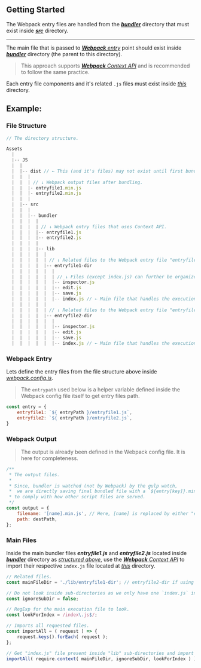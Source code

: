 ## Getting Started

The Webpack entry files are handled from the [***bundler***][b] directory that must exist inside [***src***][s] directory.

---

The main file that is passed to [***Webpack*** *entry*][e] point should exist inside [***bundler***][b] directory (the parent to this directory).

> This approach supports [***Webpack*** *Context API*][api] and is recommended to follow the same practice.

Each entry file components and it's related `.js` files must exist inside [*this*][lib] directory.

## Example:

### File Structure

```js
// The directory structure.

Assets
  |
  |-- JS
  |  |
  |  |-- dist // ← This (and it's files) may not exist until first bundle task is run.
  |  |  |
  |  |  | // ↓ Webpack output files after bundling.
  |  |  |- entryfile1.min.js
  |  |  |- entryfile2.min.js
  |  |  |
  |  |-- src
  |  |  |
  |  |  |-- bundler
  |  |  |  |
  |  |  |  | // ↓ Webpack entry files that uses Context API.
  |  |  |  |-- entryfile1.js
  |  |  |  |-- entryfile2.js
  |  |  |  |
  |  |  |  |-- lib
  |  |  |  |  |
  |  |  |  |  | // ↓ Related files to the Webpack entry file "entryfile1.js".
  |  |  |  |  |-- entryfile1-dir
  |  |  |  |  |  |
  |  |  |  |  |  | // ↓ Files (except index.js) can further be organized inside sub-directories.
  |  |  |  |  |  |-- inspector.js
  |  |  |  |  |  |-- edit.js
  |  |  |  |  |  |-- save.js
  |  |  |  |  |  |-- index.js // ← Main file that handles the execution.
  |  |  |  |  |
  |  |  |  |  | // ↓ Related files to the Webpack entry file "entryfile2.js".
  |  |  |  |  |-- entryfile2-dir
  |  |  |  |  |  |
  |  |  |  |  |  |-- inspector.js
  |  |  |  |  |  |-- edit.js
  |  |  |  |  |  |-- save.js
  |  |  |  |  |  |-- index.js // ← Main file that handles the execution.
```
### Webpack Entry

Lets define the entry files from the file structure above inside [*webpack.config.js*][w].

> The `entrypath` used below is a helper variable defined inside the Webpack config file itself to get entry files path.

```js
const entry = {
	entryfile1: `${ entryPath }/entryfile1.js`,
	entryfile2: `${ entryPath }/entryfile2.js`,
}
```

### Webpack Output

> The output is already been defined in the Webpack config file. It is here for completeness.

```js
/**
 * The output files.
 *
 * Since, bundler is watched (not by Webpack) by the gulp watch,
 *  we are directly saving final bundled file with a `${entry[key]}.min.js`
 * to comply with how other script files are served.
 */
const output = {
	filename: '[name].min.js', // Here, [name] is replaced by either "entryfile1" or "entryfile2" from entry key.
	path: destPath,
};
```

### Main Files

Inside the main bundler files ***entryfile1.js*** and ***entryfile2.js*** located inside [***bundler***][b] directory as [*structured above*](#file-structure), use the [***Webpack*** *Context API*][api] to import their respective `index.js` file located at [*this*][lib] directory.

```js
// Related files.
const mainFileDir = './lib/entryfile1-dir'; // entryfile2-dir if using inside "entryfile2.js".

// Do not look inside sub-directories as we only have one `index.js` in `mainFileDir` root.
const ignoreSubDir = false;

// RegExp for the main execution file to look.
const lookForIndex = /index\.js$/;

// Imports all requested files.
const importAll = ( request ) => {
	request.keys().forEach( request );
};

// Get "index.js" file present inside "lib" sub-directories and import them.
importAll( require.context( mainFileDir, ignoreSubDir, lookForIndex ) );
```

<!-- MARKDOWN LINKS -->
<!-- https://www.markdownguide.org/basic-syntax/#reference-style-links -->
[e]: https://webpack.js.org/concepts/entry-points/#root 'Docs link to Webpack entry point'
[b]: Assets/JS/src/bundler 'The Webpack entry files directory'
[s]: Assets/JS/src 'The javascript files source directory'
[api]: https://webpack.js.org/guides/dependency-management/#context-module-api 'Docs link to Webpack Context API'
[lib]: Assets/JS/src/bundler/lib 'Where Webpack entry file\'s related files exist'
[w]: webpack.config.js 'The Webpack configuration file'

